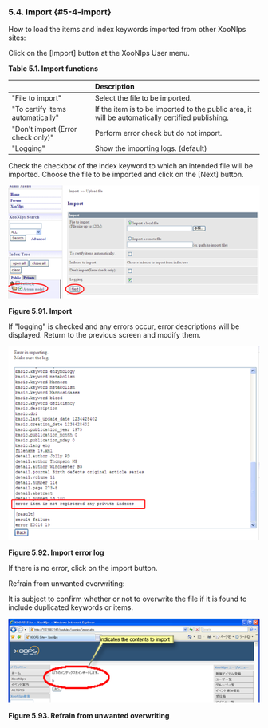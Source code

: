 ### 5.4. Import {#5-4-import}

How to load the items and index keywords imported from other XooNIps sites:

Click on the [Import] button at the XooNIps User menu.

**Table 5.1. Import functions**

|   | Description |
| :-- | :-- |
| &quot;File to import&quot; | Select the file to be imported. |
| &quot;To certify items automatically&quot; | If the item is to be imported to the public area, it will be automatically certified publishing. |
| &quot;Don&#039;t import (Error check only)&quot; | Perform error check but do not import. |
| &quot;Logging&quot; | Show the importing logs. (default) |

Check the checkbox of the index keyword to which an intended file will be imported. Choose the file to be imported and click on the [Next] button.

![Import](../../assets/xoonips-operate87.png)

**Figure 5.91. Import**

If &quot;logging&quot; is checked and any errors occur, error descriptions will be displayed. Return to the previous screen and modify them.

![Import error log](../../assets/xoonips-operate93.png)

**Figure 5.92. Import error log**

If there is no error, click on the import button.

Refrain from unwanted overwriting:

It is subject to confirm whether or not to overwrite the file if it is found to include duplicated keywords or items.

![Refrain from unwanted overwriting](../../assets/xoonips-operate88.png)

**Figure 5.93. Refrain from unwanted overwriting**